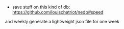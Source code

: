 - save stuff on this kind of db:
https://github.com/louischatriot/nedb#speed

and weekly generate a lightweight json file for one week


